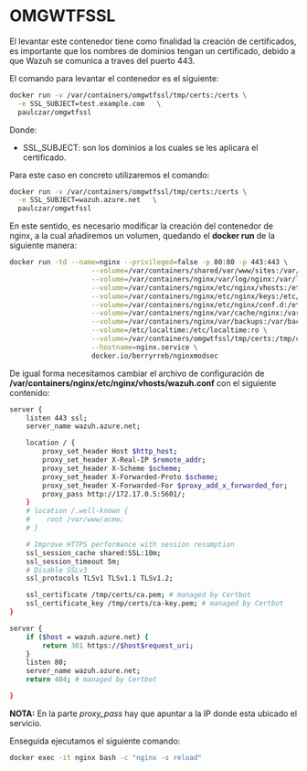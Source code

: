 # OMGWTFSSL
El levantar este contenedor tiene como finalidad la creación de certificados, es importante que los nombres de dominios tengan un certificado, debido a que Wazuh se comunica a traves del puerto 443.

El comando para levantar el contenedor es el siguiente:
```bash
docker run -v /var/containers/omgwtfssl/tmp/certs:/certs \
  -e SSL_SUBJECT=test.example.com   \
  paulczar/omgwtfssl
```

Donde:
* SSL_SUBJECT: son los dominios a los cuales se les aplicara el certificado.

Para este caso en concreto utilizaremos el comando:

```bash
docker run -v /var/containers/omgwtfssl/tmp/certs:/certs \
  -e SSL_SUBJECT=wazuh.azure.net   \
  paulczar/omgwtfssl
```

En este sentido, es necesario modificar la creación del contenedor de nginx, a la cual añadiremos un volumen, quedando el **docker run** de la siguiente manera:

```bash
docker run -td --name=nginx --privileged=false -p 80:80 -p 443:443 \
                    --volume=/var/containers/shared/var/www/sites:/var/www/sites:z \
                    --volume=/var/containers/nginx/var/log/nginx:/var/log/nginx:z \
                    --volume=/var/containers/nginx/etc/nginx/vhosts:/etc/nginx/vhosts:z \
                    --volume=/var/containers/nginx/etc/nginx/keys:/etc/nginx/keys:z \
                    --volume=/var/containers/nginx/etc/nginx/conf.d:/etc/nginx/conf.d:z \
                    --volume=/var/containers/nginx/var/cache/nginx:/var/cache/nginx:z  \
                    --volume=/var/containers/nginx/var/backups:/var/backups:z \
                    --volume=/etc/localtime:/etc/localtime:ro \
                    --volume=/var/containers/omgwtfssl/tmp/certs:/tmp/certs:z \
                    --hostname=nginx.service \
                    docker.io/berryrreb/nginxmodsec
```

De igual forma necesitamos cambiar el archivo de configuración de **/var/containers/nginx/etc/nginx/vhosts/wazuh.conf** con el siguiente contenido:

```bash
server {
    listen 443 ssl;
    server_name wazuh.azure.net;

    location / {
        proxy_set_header Host $http_host;
        proxy_set_header X-Real-IP $remote_addr;
        proxy_set_header X-Scheme $scheme;
        proxy_set_header X-Forwarded-Proto $scheme;
        proxy_set_header X-Forwarded-For $proxy_add_x_forwarded_for;
        proxy_pass http://172.17.0.5:5601/;
    }
    # location /.well-known {
    #    root /var/www/acme;
    # }

    # Improve HTTPS performance with session resumption
    ssl_session_cache shared:SSL:10m;
    ssl_session_timeout 5m;
    # Disable SSLv3
    ssl_protocols TLSv1 TLSv1.1 TLSv1.2;

    ssl_certificate /tmp/certs/ca.pem; # managed by Certbot
    ssl_certificate_key /tmp/certs/ca-key.pem; # managed by Certbot
}

server {
    if ($host = wazuh.azure.net) {
        return 301 https://$host$request_uri;
    }
    listen 80;
    server_name wazuh.azure.net;
    return 404; # managed by Certbot

}
```
**NOTA:** En la parte *proxy_pass* hay que apuntar a la IP donde esta ubicado el servicio.

Enseguida ejecutamos el siguiente comando:

```bash
docker exec -it nginx bash -c "nginx -s reload"
```
